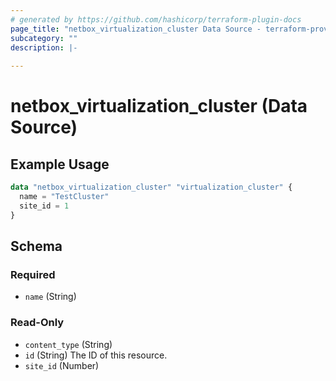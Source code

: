 ```yaml
---
# generated by https://github.com/hashicorp/terraform-plugin-docs
page_title: "netbox_virtualization_cluster Data Source - terraform-provider-netbox"
subcategory: ""
description: |-
  
---
```


# netbox_virtualization_cluster (Data Source)



## Example Usage

```terraform
data "netbox_virtualization_cluster" "virtualization_cluster" {
  name = "TestCluster"
  site_id = 1
}
```

<!-- schema generated by tfplugindocs -->
## Schema

### Required

- `name` (String)

### Read-Only

- `content_type` (String)
- `id` (String) The ID of this resource.
- `site_id` (Number)


